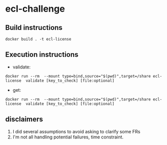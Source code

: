 # ecl-challenge

## Build instructions

```
docker build . -t ecl-license
```

## Execution instructions
- validate:
```
docker run --rm  --mount type=bind,source="$(pwd)",target=/share ecl-license  validate [key_to_check] [file:optional]
```
- get:
```
docker run --rm  --mount type=bind,source="$(pwd)",target=/share ecl-license  validate [key_to_check] [file:optional]
```

##  disclaimers

1. I did several assumptions to avoid asking to clarify some FRs
2. I'm not all handling potential failures, time constraint.
